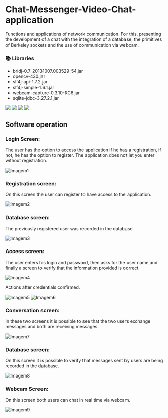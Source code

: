 # Chat-Messenger-Video-Chat-application
Functions and applications of network communication. For this, presenting the development of a chat with the integration of a database, the primitives of Berkeley sockets and the use of communication via webcam.

### :books: Libraries
- bridj-0.7-20131007.003529-54.jar
- opencv-430.jar
- slf4j-api-1.7.2.jar
- slf4j-simple-1.6.1.jar
- webcam-capture-0.3.10-RC6.jar
- sqlite-jdbc-3.27.2.1.jar

<p>
<img src="https://img.shields.io/badge/Eclipse-2C2255?style=for-the-badge&logo=eclipse&logoColor=white" />
<img src="https://img.shields.io/badge/Java-ED8B00?style=for-the-badge&logo=java&logoColor=white" />
<img src="https://img.shields.io/badge/OpenCV-27338e?style=for-the-badge&logo=OpenCV&logoColor=white" />
<img src="https://img.shields.io/badge/SQLite-07405E?style=for-the-badge&logo=sqlite&logoColor=white" />
</p>

## Software operation
### Login Screen: 
The user has the option to access the application if he has a registration, if not, he has the option to register. The application does not let you enter without registration.

![Imagem1](https://user-images.githubusercontent.com/80012970/169713808-c80693e2-e2c6-4dae-844e-0cbe574394ed.png)

### Registration screen:
On this screen the user can register to have access to the application.

![Imagem2](https://user-images.githubusercontent.com/80012970/169713974-202a1f2a-d741-41e4-89ba-5f32ab9cf15f.png)

### Database screen:
The previously registered user was recorded in the database.

![Imagem3](https://user-images.githubusercontent.com/80012970/169714190-aadb5d04-d578-4cd9-a9c5-069de4723b34.png)

### Access screen:
The user enters his login and password, then asks for the user name and finally a screen to verify that the information provided is correct.

![Imagem4](https://user-images.githubusercontent.com/80012970/169714252-23a1d8f3-eaef-44eb-97de-f0b7387302e5.png)

Actions after credentials confirmed.

![Imagem5](https://user-images.githubusercontent.com/80012970/169714336-e7e5e424-56c2-4819-a8f7-289257f1e473.png) ![Imagem6](https://user-images.githubusercontent.com/80012970/169714338-8dc6fef3-621b-4d6c-aea5-e0df7cf667db.png)

### Conversation screen:
In these two screens it is possible to see that the two users exchange messages and both are receiving messages.

![Imagem7](https://user-images.githubusercontent.com/80012970/169714496-ddcfd8b9-17e0-4da5-a20a-2ae99b5ecbdc.png)

### Database screen:
On this screen it is possible to verify that messages sent by users are being recorded in the database.

![Imagem8](https://user-images.githubusercontent.com/80012970/169714541-847ec0c5-7c9a-432b-a605-39c44eeb8105.png)

### Webcam Screen:
On this screen both users can chat in real time via webcam.

![Imagem9](https://user-images.githubusercontent.com/80012970/169714591-3824078d-a7b9-4033-9b45-3942ec050bed.png)
